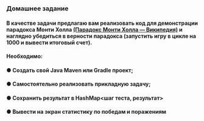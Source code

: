 ### Домашнее задание
#### В качестве задачи предлагаю вам реализовать код для демонстрации парадокса Монти Холла [(Парадокс Монти Холла — Википедия)](https://ru.wikipedia.org/wiki/Парадокс_Монти_Холла) и наглядно убедиться в верности парадокса (запустить игру в цикле на 1000 и вывести итоговый счет).<br>
#### Необходимо:
#### ● Создать свой Java Maven или Gradle проект;
#### ● Самостоятельно реализовать прикладную задачу;
#### ● Сохранить результат в HashMap<шаг теста, результат>
#### ● Вывести на экран статистику по победам и поражениям
